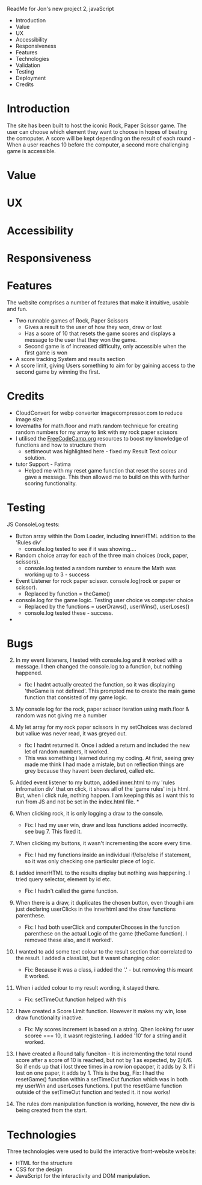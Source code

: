 ReadMe for Jon's new project 2, javaScript

* Introduction
* Value
* UX
* Accessibility
* Responsiveness
* Features
* Technologies
* Validation
* Testing
* Deployment
* Credits



# Introduction
The site has been built to host the iconic Rock, Paper Scissor game.
The user can choose which element they want to choose in hopes of beating the comoputer. 
A score will be kept depending on the result of each round - When a user reaches 10 before the computer, a second more challenging game is accessible.

# Value

# UX

# Accessibility

# Responsiveness

# Features
The website comprises a number of features that make it intuitive, usable and fun.
- Two runnable games of Rock, Paper Scissors
    - Gives a result to the user of how they won, drew or lost
    - Has a score of 10 that resets the game scores and displays a message to the user that they won the game. 
    - Second game is of increased difficulty, only accessible when the first game is won
- A score tracking System and results section
- A score limit, giving Users something to aim for by gaining access to the second game by winning the first. 

# Credits
* CloudConvert for webp converter imagecompressor.com to reduce image size
* lovemaths for math.floor and math.random technique for creating random numbers for my array to link with my rock paper scissors
* I utilised the [FreeCodeCamp.org](https://www.youtube.com/channel/UC8butISFwT-Wl7EV0hUK0BQ) resources to boost my knowledge of functions and how to structure them
    * settimeout was highlighted here - fixed my Result Text colour solution.
* tutor Support - Fatima
    * Helped me with my reset game function that reset the scores and gave a message. This then allowed me to build on this with further scoring functionality. 

# Testing
JS ConsoleLog tests:
* Button array within the Dom Loader, including innerHTML addition to the 'Rules div'
    * console.log tested to see if it was showing....
* Random choice array for each of the three main choices (rock, paper, scissors).
    * console.log tested a random number to ensure the Math was working up to 3 - success
* Event Listener for rock paper scissor. console.log(rock or paper or scissor). 
    * Replaced by function = theGame()
* console.log for the game logic. Testing user choice vs computer choice
    * Replaced by the functions = userDraws(), userWins(), userLoses()
    * console.log tested these - success.
* 

# Bugs

2. In my event listeners, I tested with console.log and it worked with a message. I then changed the console.log to a function, but nothing happened.
    * fix: I hadnt actually created the function, so it was displaying 'theGame is not defined'. This prompted me to create the main game function that consisted of my game logic. 

3. My console log for the rock, paper scissor iteration using math.floor & random was not giving me a number

4. My let array for my rock paper scissors in my setChoices was declared but valiue was never read, it was greyed out.
    * fix: I hadnt returned it. Once i added a return and included the new let of random numbers, it worked.
    * This was something i learned during my coding. At first, seeing grey made me think I had made a mistale, but on reflection things are grey because they havent been declared, called etc.

5. Added event listener to my button, added inner.html to my 'rules infromation div' that on click, it shows all of the 'game rules'  in js html. But, when i click rule, nothing happen. I am keeping this as i want this to run from JS and not be set in the index.html file.
    * 

6. When clicking rock, it is only logging a draw to the console.
    * Fix: I had my user win, draw and loss functions added incorrectly. see bug 7. This fixed it. 

7. When clicking my buttons, it wasn't incrementing the score every time.
    * Fix: I had my functions inside an individual if/else/else if statement, so it was only checking one particulsr piece of logic.

8. I added innerHTML to the results display but nothing was happening. I tried query selector, element by id etc.
    * Fix: I hadn't called the game function. 

9. When there is a draw, it duplicates the chosen button, even though i am just declaring userClicks in the innerhtml and the draw functions parenthese.
    * Fix: I had both userClick and computerChooses in the function parenthese on the actual Logic of the game (theGame function). I removed these also, and it worked!.

10. I wanted to add some text colour to the result section that correlated to the result. I added a classList, but it wasnt changing color:
    * Fix: Because it was a class, i added the '.' - but removing this meant it worked.

11. When i added colour to my result wording, it stayed there.
    * Fix: setTimeOut function helped with this
    
12. I have created a Score Limit function. However it makes my win, lose draw functionality inactive.
    * Fix: My scores increment is based on a string. Qhen looking for user scoree === 10, it wasnt registering. I added '10' for a string and it worked.

13. I have created a Round tally funciton - It is incrementing the total round score after a score of 10 is reached, but not by 1 as expected, by 2/4/6.
    So if ends up that i lost three times in a row ion opaoper, it adds by 3. If i lost on one paper, it adds by 1. This is the bug, 
    Fix: I had the resetGame() function within a setTimeOut function which was in both my userWin and userLoses functions. I put the resetGame function outside of the setTimeOut function and tested it. it now works!

14. The rules dom manipulation function is working, however, the new div is being created from the start.

# Technologies
Three technologies were used to build the interactive front-website website:
* HTML for the structure
* CSS for the design
* JavaScript for the interactivity and DOM manipulation.